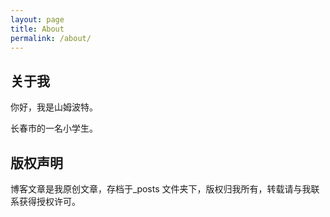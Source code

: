 ```yaml
---
layout: page
title: About
permalink: /about/
---
```


## 关于我
你好，我是山姆波特。

长春市的一名小学生。



## 版权声明

博客文章是我原创文章，存档于_posts 文件夹下，版权归我所有，转载请与我联系获得授权许可。
